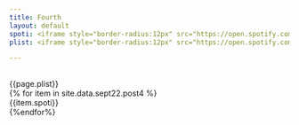 ```yaml
---
title: Fourth
layout: default
spoti: <iframe style="border-radius:12px" src="https://open.spotify.com/embed/track/3RFATi0CFMnY8Vau6KS8ks?utm_source=generator" width="100%" height="380" frameBorder="0" allowfullscreen="" allow="autoplay; clipboard-write; encrypted-media; fullscreen; picture-in-picture" loading="lazy"></iframe>
plist: <iframe style="border-radius:12px" src="https://open.spotify.com/embed/playlist/2tylvkEAz3IfFLAR9uYtF7?utm_source=generator" width="100%" height="380" frameBorder="0" allowfullscreen="" allow="autoplay; clipboard-write; encrypted-media; fullscreen; picture-in-picture" loading="lazy"></iframe>

---
```

<div class="w3-main w3-content w3-padding" style="max-width:1200px;margin-top:30px"> 

  <div class="w3-col w3-container m12 l12" style="margin-top:30px">
  {{page.plist}}
</div>


<div class="w3-row-padding">
    {% for item in site.data.sept22.post4 %}
    <div  class="w3-col w3-container m6 l6 w3-margin-top">
        {{item.spoti}}
    </div>
    {%endfor%}
</div>


</div>